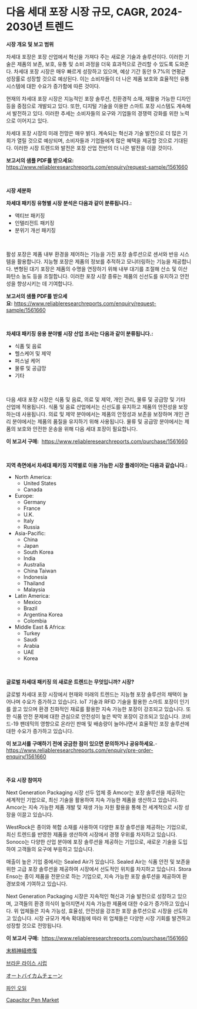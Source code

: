 <p><h1>다음 세대 포장 시장 규모, CAGR, 2024-2030년 트렌드</h1></p><p><strong>시장 개요 및 보고 범위</strong></p>
<p><p>차세대 포장은 포장 산업에서 혁신을 가져다 주는 새로운 기술과 솔루션이다. 이러한 기술은 제품의 보존, 보호, 유통 및 소비 과정을 더욱 효과적으로 관리할 수 있도록 도와준다. 차세대 포장 시장은 매우 빠르게 성장하고 있으며, 예상 기간 동안 9.7%의 연평균 성장률로 성장할 것으로 예상된다. 이는 소비자들이 더 나은 제품 보호와 효율적인 유통 시스템에 대한 수요가 증가함에 따른 것이다.</p><p>현재의 차세대 포장 시장은 지능적인 포장 솔루션, 친환경적 소재, 재활용 가능한 디자인 등을 중점으로 개발되고 있다. 또한, 디지털 기술을 이용한 스마트 포장 시스템도 계속해서 발전하고 있다. 이러한 추세는 소비자들의 요구와 기업들의 경쟁력 강화를 위한 노력으로 이어지고 있다.</p><p>차세대 포장 시장의 미래 전망은 매우 밝다. 계속되는 혁신과 기술 발전으로 더 많은 기회가 열릴 것으로 예상되며, 소비자들과 기업들에게 많은 혜택을 제공할 것으로 기대된다. 이러한 시장 트렌드와 발전은 포장 산업 전반의 더 나은 발전을 이끌 것이다.</p></p>
<p><strong>보고서의 샘플 PDF를 받으세요:</strong> <a href="https://www.reliableresearchreports.com/enquiry/request-sample/1561660">https://www.reliableresearchreports.com/enquiry/request-sample/1561660</a></p>
<p>&nbsp;</p>
<p><strong>시장 세분화</strong></p>
<p><strong>차세대 패키징 유형별 시장 분석은 다음과 같이 분류됩니다.:</strong></p>
<p><ul><li>액티브 패키징</li><li>인텔리전트 패키징</li><li>분위기 개선 패키징</li></ul></p>
<p>&nbsp;</p>
<p><p>활성 포장은 제품 내부 환경을 제어하는 기능을 가진 포장 솔루션으로 센서와 반응 시스템을 활용합니다. 지능형 포장은 제품의 정보를 추적하고 모니터링하는 기능을 제공합니다. 변형된 대기 포장은 제품의 수명을 연장하기 위해 내부 대기를 조절해 산소 및 이산화탄소 농도 등을 조절합니다. 이러한 포장 시장 종류는 제품의 신선도를 유지하고 안전성을 향상시키는 데 기여합니다.</p></p>
<p><strong>보고서의 샘플 PDF를 받으세요:</strong>&nbsp;<a href="https://www.reliableresearchreports.com/enquiry/request-sample/1561660">https://www.reliableresearchreports.com/enquiry/request-sample/1561660</a></p>
<p>&nbsp;</p>
<p><strong> 차세대 패키징 응용 분야별 시장 산업 조사는 다음과 같이 분류됩니다.:</strong></p>
<p><ul><li>식품 및 음료</li><li>헬스케어 및 제약</li><li>퍼스널 케어</li><li>물류 및 공급망</li><li>기타</li></ul></p>
<p>&nbsp;</p>
<p><p>다음 세대 포장 시장은 식품 및 음료, 의료 및 제약, 개인 관리, 물류 및 공급망 및 기타 산업에 적용됩니다. 식품 및 음료 산업에서는 신선도를 유지하고 제품의 안전성을 보장하는데 사용됩니다. 의료 및 제약 분야에서는 제품의 안정성과 보존을 보장하며 개인 관리 분야에서는 제품의 품질을 유지하기 위해 사용됩니다. 물류 및 공급망 분야에서는 제품의 보호와 안전한 운송을 위해 다음 세대 포장이 필요합니다.</p></p>
<p><strong>이 보고서 구매:</strong>&nbsp; <a href="https://www.reliableresearchreports.com/purchase/1561660">https://www.reliableresearchreports.com/purchase/1561660</a></p>
<p>&nbsp;</p>
<p><strong>지역 측면에서 차세대 패키징 지역별로 이용 가능한 시장 플레이어는 다음과 같습니다.:</strong></p>
<p><ul>
    <li>
        North America:
        <ul>
            <li>United States</li>
            <li>Canada</li>
        </ul>
    </li>
    <li>
        Europe:
        <ul>
            <li>Germany</li>
            <li>France</li>
            <li>U.K.</li>
            <li>Italy</li>
            <li>Russia</li>
        </ul>
    </li>
    <li>
        Asia-Pacific:
        <ul>
            <li>China</li>
            <li>Japan</li>
            <li>South Korea</li>
            <li>India</li>
            <li>Australia</li>
            <li>China Taiwan</li>
            <li>Indonesia</li>
            <li>Thailand</li>
            <li>Malaysia</li>
        </ul>
    </li>
    <li>
        Latin America:
        <ul>
            <li>Mexico</li>
            <li>Brazil</li>
            <li>Argentina Korea</li>
            <li>Colombia</li>
        </ul>
    </li>
    <li>
        Middle East & Africa:
        <ul>
            <li>Turkey</li>
            <li>Saudi</li>
            <li>Arabia</li>
            <li>UAE</li>
            <li>Korea</li>
        </ul>
    </li>
    </ul></p>
<p>&nbsp;</p>
<p><strong>글로벌 차세대 패키징 의 새로운 트렌드는 무엇입니까? 시장?</strong></p>
<p><p>글로벌 차세대 포장 시장에서 현재와 미래의 트렌드는 지능형 포장 솔루션의 채택이 늘어나며 수요가 증가하고 있습니다. IoT 기술과 RFID 기술을 활용한 스마트 포장이 인기를 끌고 있으며 환경 친화적인 재료를 활용한 지속 가능한 포장이 강조되고 있습니다. 또한 식품 안전 문제에 대한 관심으로 안전성이 높은 박막 포장이 강조되고 있습니다. 코비드-19 팬데믹의 영향으로 온라인 판매 및 배송량이 늘어나면서 효율적인 포장 솔루션에 대한 수요가 증가하고 있습니다.</p></p>
<p><strong>이 보고서를 구매하기 전에 궁금한 점이 있으면 문의하거나 공유하세요.</strong>- <a href="https://www.reliableresearchreports.com/enquiry/pre-order-enquiry/1561660">https://www.reliableresearchreports.com/enquiry/pre-order-enquiry/1561660</a></p>
<p>&nbsp;</p>
<p><strong>주요 시장 참여자</strong></p>
<p><p>Next Generation Packaging 시장 선두 업체 중 Amcor는 포장 솔루션을 제공하는 세계적인 기업으로, 최신 기술을 활용하여 지속 가능한 제품을 생산하고 있습니다. Amcor는 지속 가능한 제품 개발 및 재생 가능 자원 활용을 통해 전 세계적으로 시장 성장을 이끌고 있습니다. </p><p>WestRock은 종이와 복합 소재를 사용하여 다양한 포장 솔루션을 제공하는 기업으로, 최신 트렌드를 반영한 제품을 생산하여 시장에서 경쟁 우위를 차지하고 있습니다. Sonoco는 다양한 산업 분야에 포장 솔루션을 제공하는 기업으로, 새로운 기술을 도입하여 고객들의 요구에 부응하고 있습니다. </p><p>매출이 높은 기업 중에서는 Sealed Air가 있습니다. Sealed Air는 식품 안전 및 보존을 위한 고급 포장 솔루션을 제공하여 시장에서 선도적인 위치를 차지하고 있습니다. Stora Enso는 종이 제품을 전문으로 하는 기업으로, 지속 가능한 포장 솔루션을 제공하여 환경보호에 기여하고 있습니다. </p><p>Next Generation Packaging 시장은 지속적인 혁신과 기술 발전으로 성장하고 있으며, 고객들의 환경 의식이 높아지면서 지속 가능한 제품에 대한 수요가 증가하고 있습니다. 위 업체들은 지속 가능성, 효율성, 안전성을 강조한 포장 솔루션으로 시장을 선도하고 있습니다. 시장 규모가 계속 확대됨에 따라 위 업체들은 다양한 시장 기회를 발견하고 성장할 것으로 전망됩니다.</p></p>
<p><strong>이 보고서 구매:</strong>&nbsp;&nbsp;<a href="https://www.reliableresearchreports.com/purchase/1561660">https://www.reliableresearchreports.com/purchase/1561660</a></p>
<p><p><a href="https://github.com/DonaldShaw1965/Market-Research-Report-List-1/blob/main/70264856949.md">末梢神経修復</a></p><p><a href="https://medium.com/@boydsmitham726/%EA%B0%88%EC%83%89-%EC%8C%80-%EC%8B%9C%EB%9F%BD-%EC%8B%9C%EC%9E%A5-%EB%B6%84%EC%84%9D-cagr-%EC%8B%9C%EC%9E%A5-%EC%84%B8%EB%B6%84%ED%99%94-%EB%B0%8F-%EA%B8%80%EB%A1%9C%EB%B2%8C-%EC%82%B0%EC%97%85-%EA%B0%9C%EC%9A%94-a624119afc72">브라운 라이스 시럽</a></p><p><a href="https://medium.com/@royfoote921/%E3%82%AA%E3%83%BC%E3%83%88%E3%83%90%E3%82%A4%E3%82%AB%E3%83%A0%E3%83%81%E3%82%A7%E3%83%BC%E3%83%B3%E5%B8%82%E5%A0%B4%E3%81%AF-%E5%B8%82%E5%A0%B4%E3%82%B7%E3%82%A7%E3%82%A2-%E5%B8%82%E5%A0%B4%E5%8B%95%E5%90%91-%E5%B8%82%E5%A0%B4%E6%88%90%E9%95%B7%E3%81%AB%E9%96%A2%E3%81%99%E3%82%8B%E6%83%85%E5%A0%B1%E3%82%92%E6%8F%90%E4%BE%9B%E3%81%97%E3%81%BE%E3%81%99-b76af1ec19e4">オートバイカムチェーン</a></p><p><a href="https://medium.com/@kelvinfeenrey98677/%EC%86%8C%EB%82%98%EB%AC%B4-%EC%98%A4%EC%9D%BC-%EC%8B%9C%EC%9E%A5-%EB%B6%84%EC%84%9D-%EB%B0%8F-2024%EB%85%84%EB%B6%80%ED%84%B0-2031%EB%85%84%EA%B9%8C%EC%A7%80%EC%9D%98-%EC%98%88%EC%83%81-%EA%B7%9C%EB%AA%A8-b49692f8adf1">파인 오일</a></p><p><a href="https://issuu.com/reportprime-2/docs/capacitor-pen-market-size-2030.pptx">Capacitor Pen Market</a></p></p>
